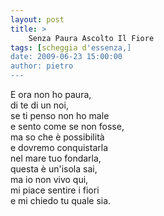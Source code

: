 ```yaml
---
layout: post
title: >
    Senza Paura Ascolto Il Fiore
tags: [scheggia d'essenza,]
date: 2009-06-23 15:00:00
author: pietro
---
```

E ora non ho paura,<br/>di te di un noi,<br/>se ti penso non ho male<br/>e sento come se non fosse,<br/>ma so che è possibilità<br/>e dovremo conquistarla<br/>nel mare tuo fondarla,<br/>questa è un'isola sai,<br/>ma io non vivo qui,<br/>mi piace sentire i fiori<br/>e mi chiedo tu quale sia.
